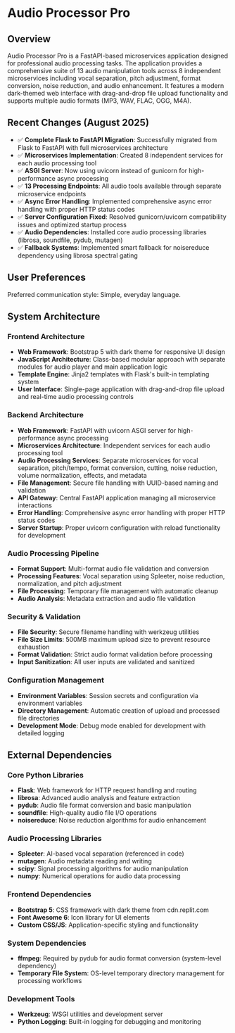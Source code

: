 # Audio Processor Pro

## Overview

Audio Processor Pro is a FastAPI-based microservices application designed for professional audio processing tasks. The application provides a comprehensive suite of 13 audio manipulation tools across 8 independent microservices including vocal separation, pitch adjustment, format conversion, noise reduction, and audio enhancement. It features a modern dark-themed web interface with drag-and-drop file upload functionality and supports multiple audio formats (MP3, WAV, FLAC, OGG, M4A).

## Recent Changes (August 2025)

- ✅ **Complete Flask to FastAPI Migration**: Successfully migrated from Flask to FastAPI with full microservices architecture
- ✅ **Microservices Implementation**: Created 8 independent services for each audio processing tool
- ✅ **ASGI Server**: Now using uvicorn instead of gunicorn for high-performance async processing
- ✅ **13 Processing Endpoints**: All audio tools available through separate microservice endpoints
- ✅ **Async Error Handling**: Implemented comprehensive async error handling with proper HTTP status codes
- ✅ **Server Configuration Fixed**: Resolved gunicorn/uvicorn compatibility issues and optimized startup process
- ✅ **Audio Dependencies**: Installed core audio processing libraries (librosa, soundfile, pydub, mutagen)
- ✅ **Fallback Systems**: Implemented smart fallback for noisereduce dependency using librosa spectral gating

## User Preferences

Preferred communication style: Simple, everyday language.

## System Architecture

### Frontend Architecture
- **Web Framework**: Bootstrap 5 with dark theme for responsive UI design
- **JavaScript Architecture**: Class-based modular approach with separate modules for audio player and main application logic
- **Template Engine**: Jinja2 templates with Flask's built-in templating system
- **User Interface**: Single-page application with drag-and-drop file upload and real-time audio processing controls

### Backend Architecture
- **Web Framework**: FastAPI with uvicorn ASGI server for high-performance async processing
- **Microservices Architecture**: Independent services for each audio processing tool
- **Audio Processing Services**: Separate microservices for vocal separation, pitch/tempo, format conversion, cutting, noise reduction, volume normalization, effects, and metadata
- **File Management**: Secure file handling with UUID-based naming and validation
- **API Gateway**: Central FastAPI application managing all microservice interactions
- **Error Handling**: Comprehensive async error handling with proper HTTP status codes
- **Server Startup**: Proper uvicorn configuration with reload functionality for development

### Audio Processing Pipeline
- **Format Support**: Multi-format audio file validation and conversion
- **Processing Features**: Vocal separation using Spleeter, noise reduction, normalization, and pitch adjustment
- **File Processing**: Temporary file management with automatic cleanup
- **Audio Analysis**: Metadata extraction and audio file validation

### Security & Validation
- **File Security**: Secure filename handling with werkzeug utilities
- **File Size Limits**: 500MB maximum upload size to prevent resource exhaustion
- **Format Validation**: Strict audio format validation before processing
- **Input Sanitization**: All user inputs are validated and sanitized

### Configuration Management
- **Environment Variables**: Session secrets and configuration via environment variables
- **Directory Management**: Automatic creation of upload and processed file directories
- **Development Mode**: Debug mode enabled for development with detailed logging

## External Dependencies

### Core Python Libraries
- **Flask**: Web framework for HTTP request handling and routing
- **librosa**: Advanced audio analysis and feature extraction
- **pydub**: Audio file format conversion and basic manipulation
- **soundfile**: High-quality audio file I/O operations
- **noisereduce**: Noise reduction algorithms for audio enhancement

### Audio Processing Libraries
- **Spleeter**: AI-based vocal separation (referenced in code)
- **mutagen**: Audio metadata reading and writing
- **scipy**: Signal processing algorithms for audio manipulation
- **numpy**: Numerical operations for audio data processing

### Frontend Dependencies
- **Bootstrap 5**: CSS framework with dark theme from cdn.replit.com
- **Font Awesome 6**: Icon library for UI elements
- **Custom CSS/JS**: Application-specific styling and functionality

### System Dependencies
- **ffmpeg**: Required by pydub for audio format conversion (system-level dependency)
- **Temporary File System**: OS-level temporary directory management for processing workflows

### Development Tools
- **Werkzeug**: WSGI utilities and development server
- **Python Logging**: Built-in logging for debugging and monitoring